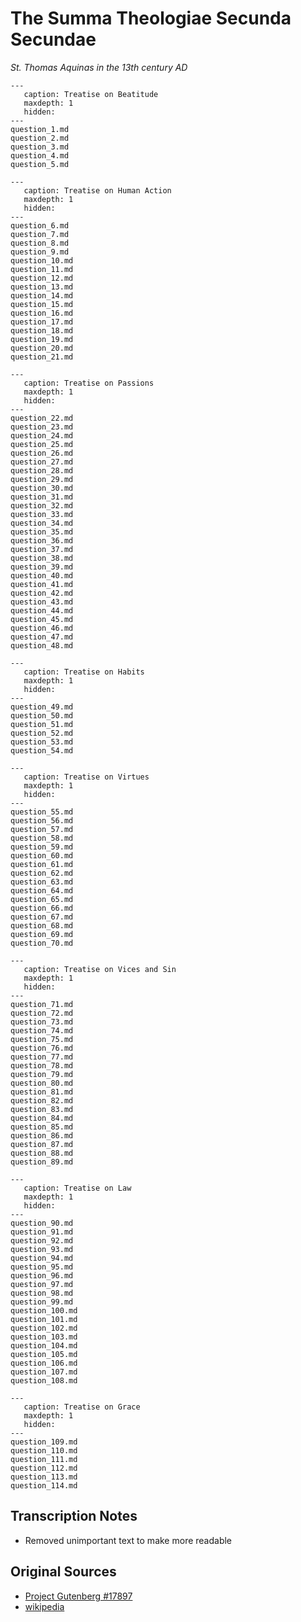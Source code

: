 # The Summa Theologiae Secunda Secundae
*St. Thomas Aquinas in the 13th century AD*

```{toctree}
---
   caption: Treatise on Beatitude
   maxdepth: 1
   hidden:
---
question_1.md
question_2.md
question_3.md
question_4.md
question_5.md
```

```{toctree}
---
   caption: Treatise on Human Action
   maxdepth: 1
   hidden:
---
question_6.md
question_7.md
question_8.md
question_9.md
question_10.md
question_11.md
question_12.md
question_13.md
question_14.md
question_15.md
question_16.md
question_17.md
question_18.md
question_19.md
question_20.md
question_21.md
```

```{toctree}
---
   caption: Treatise on Passions
   maxdepth: 1
   hidden:
---
question_22.md
question_23.md
question_24.md
question_25.md
question_26.md
question_27.md
question_28.md
question_29.md
question_30.md
question_31.md
question_32.md
question_33.md
question_34.md
question_35.md
question_36.md
question_37.md
question_38.md
question_39.md
question_40.md
question_41.md
question_42.md
question_43.md
question_44.md
question_45.md
question_46.md
question_47.md
question_48.md
```

```{toctree}
---
   caption: Treatise on Habits
   maxdepth: 1
   hidden:
---
question_49.md
question_50.md
question_51.md
question_52.md
question_53.md
question_54.md
```

```{toctree}
---
   caption: Treatise on Virtues
   maxdepth: 1
   hidden:
---
question_55.md
question_56.md
question_57.md
question_58.md
question_59.md
question_60.md
question_61.md
question_62.md
question_63.md
question_64.md
question_65.md
question_66.md
question_67.md
question_68.md
question_69.md
question_70.md
```

```{toctree}
---
   caption: Treatise on Vices and Sin
   maxdepth: 1
   hidden:
---
question_71.md
question_72.md
question_73.md
question_74.md
question_75.md
question_76.md
question_77.md
question_78.md
question_79.md
question_80.md
question_81.md
question_82.md
question_83.md
question_84.md
question_85.md
question_86.md
question_87.md
question_88.md
question_89.md
```

```{toctree}
---
   caption: Treatise on Law
   maxdepth: 1
   hidden:
---
question_90.md
question_91.md
question_92.md
question_93.md
question_94.md
question_95.md
question_96.md
question_97.md
question_98.md
question_99.md
question_100.md
question_101.md
question_102.md
question_103.md
question_104.md
question_105.md
question_106.md
question_107.md
question_108.md
```

```{toctree}
---
   caption: Treatise on Grace
   maxdepth: 1
   hidden:
---
question_109.md
question_110.md
question_111.md
question_112.md
question_113.md
question_114.md
```

## Transcription Notes
* Removed unimportant text to make more readable

## Original Sources
* [Project Gutenberg #17897](https://www.gutenberg.org/ebooks/17897)
* [wikipedia](https://en.wikipedia.org/wiki/Thomas_Aquinas#/media/File:St-thomas-aquinas.jpg)
